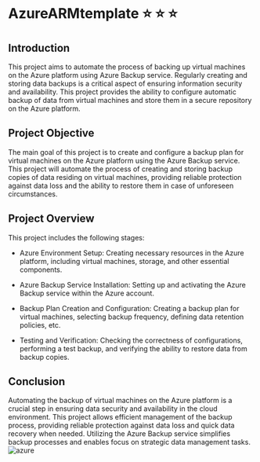 # AzureARMtemplate :star: :star: :star:

## Introduction
This project aims to automate the process of backing up virtual machines on the Azure platform using Azure Backup service. Regularly creating and storing data backups is a critical aspect of ensuring information security and availability. This project provides the ability to configure automatic backup of data from virtual machines and store them in a secure repository on the Azure platform.

## Project Objective
The main goal of this project is to create and configure a backup plan for virtual machines on the Azure platform using the Azure Backup service. This project will automate the process of creating and storing backup copies of data residing on virtual machines, providing reliable protection against data loss and the ability to restore them in case of unforeseen circumstances.

## Project Overview
This project includes the following stages:

- Azure Environment Setup: Creating necessary resources in the Azure platform, including virtual machines, storage, and other essential components.

- Azure Backup Service Installation: Setting up and activating the Azure Backup service within the Azure account.

- Backup Plan Creation and Configuration: Creating a backup plan for virtual machines, selecting backup frequency, defining data retention policies, etc.

- Testing and Verification: Checking the correctness of configurations, performing a test backup, and verifying the ability to restore data from backup copies.


## Conclusion
Automating the backup of virtual machines on the Azure platform is a crucial step in ensuring data security and availability in the cloud environment. This project allows efficient management of the backup process, providing reliable protection against data loss and quick data recovery when needed. Utilizing the Azure Backup service simplifies backup processes and enables focus on strategic data management tasks.
![azure](https://upload.wikimedia.org/wikipedia/commons/thumb/f/fa/Microsoft_Azure.svg/1200px-Microsoft_Azure.svg.png)
